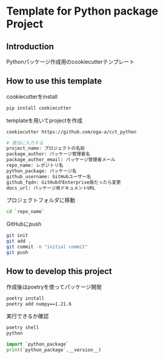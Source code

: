 # Template for Python package Project

## Introduction

Pythonパッケージ作成用のcookiecutterテンプレート

## How to use this template

cookiecutterをinstall

```bash
pip install cookiecutter
```

templateを用いてprojectを作成

```bash
cookiecutter https://github.com/oga-a/cct_python

# 適当に入力する
project_name: プロジェクトの名前
package_author: パッケージ管理者名
package_author_email: パッケージ管理者メール
repo_name: レポジトリ名
python_package: パッケージ名
github_username: GitHubユーザー名
github_fqdn: GitHubがEnterprise版だったら変更
docs_url: パッケージ用ドキュメントURL
```

プロジェクトフォルダに移動
```bash
cd `repo_name`
```

GitHubにpush

```bash
git init
git add .
git commit -m "initial commit"
git push
```

## How to develop this project

作成後はpoetryを使ってパッケージ開発

```bash
poetry install
poetry add numpy==1.21.6
```

実行できるか確認

```bash
poetry shell
python
```

```python
import `python_package`
print(`python_package`.__version__)
```
